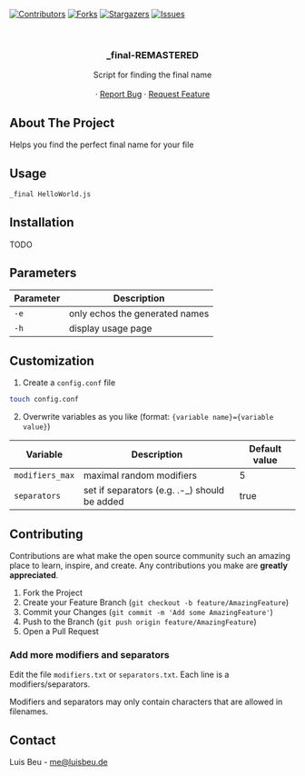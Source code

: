 [![Contributors][contributors-shield]][contributors-url]
[![Forks][forks-shield]][forks-url]
[![Stargazers][stars-shield]][stars-url]
[![Issues][issues-shield]][issues-url]

<!-- PROJECT HEADER -->
<br />
<p align="center">
  <h3 align="center">_final-REMASTERED</h3>

  <p align="center">
    Script for finding the final name
    <br />
    <br />
    ·
    <a href="https://github.com/beuluis/_final-REMASTERED/issues">Report Bug</a>
    ·
    <a href="https://github.com/beuluis/_final-REMASTERED/issues">Request Feature</a>
  </p>
</p>

<!-- ABOUT THE PROJECT -->

## About The Project

Helps you find the perfect final name for your file

## Usage

```sh
_final HelloWorld.js
```

## Installation

TODO

## Parameters

| Parameter | Description                    |
| --------- | ------------------------------ |
| `-e`      | only echos the generated names |
| `-h`      | display usage page             |

## Customization

1. Create a `config.conf` file

```sh
touch config.conf
```

2. Overwrite variables as you like (format: `{variable name}={variable value}`)

| Variable        | Description                                   | Default value |
| --------------- | --------------------------------------------- | ------------- |
| `modifiers_max` | maximal random modifiers                      | 5             |
| `separators`    | set if separators (e.g. .-\_) should be added | true          |

<!-- CONTRIBUTING -->

## Contributing

Contributions are what make the open source community such an amazing place to learn, inspire, and create. Any contributions you make are **greatly appreciated**.

1. Fork the Project
2. Create your Feature Branch (`git checkout -b feature/AmazingFeature`)
3. Commit your Changes (`git commit -m 'Add some AmazingFeature'`)
4. Push to the Branch (`git push origin feature/AmazingFeature`)
5. Open a Pull Request

### Add more modifiers and separators

Edit the file `modifiers.txt` or `separators.txt`. Each line is a modifiers/separators.

Modifiers and separators may only contain characters that are allowed in filenames.

<!-- CONTACT -->

## Contact

Luis Beu - me@luisbeu.de

<!-- MARKDOWN LINKS & IMAGES -->
<!-- https://www.markdownguide.org/basic-syntax/#reference-style-links -->

[contributors-shield]: https://img.shields.io/github/contributors/beuluis/_final-REMASTERED.svg?style=flat-square
[contributors-url]: https://github.com/beuluis/_final-REMASTERED/graphs/contributors
[forks-shield]: https://img.shields.io/github/forks/beuluis/_final-REMASTERED.svg?style=flat-square
[forks-url]: https://github.com/beuluis/_final-REMASTERED/network/members
[stars-shield]: https://img.shields.io/github/stars/beuluis/_final-REMASTERED.svg?style=flat-square
[stars-url]: https://github.com/beuluis/_final-REMASTERED/stargazers
[issues-shield]: https://img.shields.io/github/issues/beuluis/_final-REMASTERED.svg?style=flat-square
[issues-url]: https://github.com/beuluis/_final-REMASTERED/issues
[license-shield]: https://img.shields.io/github/license/beuluis/_final-REMASTERED.svg?style=flat-square

